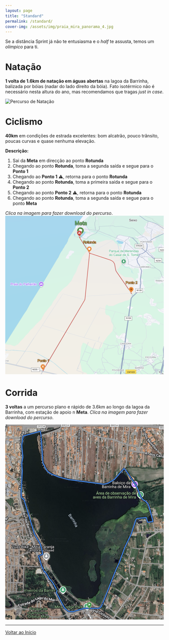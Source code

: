 ```yaml
---
layout: page
title: "Standard"
permalink: /standard/
cover-img: /assets/img/praia_mira_panorama_4.jpg
---
```


Se a distância Sprint já não te entusiasma e o *half* te assusta, temos um *olímpico* para ti.

# Natação

**1 volta de 1.6km de natação em águas abertas** na lagoa da Barrinha, balizada por bóias (nadar do lado direito da bóia). Fato isotérmico não é necessário nesta altura do ano, mas recomendamos que tragas *just in case*.

<img src="/assets/img/standard_swim_map.png" alt="Percurso de Natação">

# Ciclismo

**40km** em condições de estrada excelentes: bom alcatrão, pouco trânsito, poucas curvas e quase nenhuma elevação.

**Descrição:**

1. Sai da **Meta** em direcção ao ponto **Rotunda**
2. Chegando ao ponto **Rotunda**, toma a segunda saída e segue para o **Ponto 1**
3. Chegando ao **Ponto 1** ⚠️, retorna para o ponto **Rotunda**
4. Chegando ao ponto **Rotunda**, toma a primeira saída e segue para o **Ponto 2**
5. Chegando ao ponto **Ponto 2**  ⚠️, retorna para o ponto **Rotunda**
6. Chegando ao ponto **Rotunda**, toma a segunda saída e segue para o ponto **Meta**

*Clica na imagem para fazer download do percurso*.
<a href="/assets/courses/trizua_bike_standard.fit" title="Descarregar ficheiro FIT do percurso de Ciclismo">
    <img src="/assets/img/standard_bike_map.png">
</a>

# Corrida

**3 voltas** a um percurso plano e rápido de 3.6km ao longo da lagoa da Barrinha, com estação de apoio n **Meta**. *Clica na imagem para fazer download do percurso*.

<a href="/assets/courses/trizua_run_standard.fit"  title="Descarregar ficheiro FIT do percurso de Corrida">
    <img src="/assets/img/standard_run_map.png">
</a>

---

[Voltar ao Início](/)
